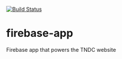 [![Build Status](https://travis-ci.org/thursdaynightdrinks/firebase-app.svg?branch=master)](https://travis-ci.org/thursdaynightdrinks/firebase-app)

# firebase-app
Firebase app that powers the TNDC website
